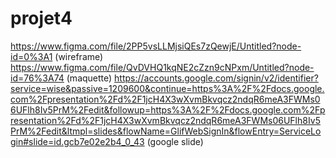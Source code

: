 # projet4
https://www.figma.com/file/2PP5vsLLMjsiQEs7zQewjE/Untitled?node-id=0%3A1 (wireframe)
https://www.figma.com/file/QvDVHQ1kqNE2cZzn9cNPxm/Untitled?node-id=76%3A74 (maquette)
https://accounts.google.com/signin/v2/identifier?service=wise&passive=1209600&continue=https%3A%2F%2Fdocs.google.com%2Fpresentation%2Fd%2F1jcH4X3wXvmBkvqcz2ndqR6meA3FWMs06UFlh8Iv5PrM%2Fedit&followup=https%3A%2F%2Fdocs.google.com%2Fpresentation%2Fd%2F1jcH4X3wXvmBkvqcz2ndqR6meA3FWMs06UFlh8Iv5PrM%2Fedit&ltmpl=slides&flowName=GlifWebSignIn&flowEntry=ServiceLogin#slide=id.gcb7e02e2b4_0_43 (google slide)
